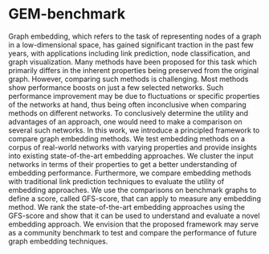 # GEM-benchmark 

Graph embedding, which refers to the task of representing nodes of a graph in a low-dimensional space, has gained significant traction in the past few years, with applications including link prediction, node classification, and graph visualization. Many methods have been proposed for this task which primarily differs in the inherent properties being preserved from the original graph. However, comparing such methods is challenging. Most methods show performance boosts on just a few selected networks. Such performance improvement may be due to fluctuations or specific properties of the networks at hand, thus being often inconclusive when comparing methods on different networks. To conclusively determine the utility and advantages of an approach, one would need to make a comparison on several such networks. In this work, we introduce a principled framework to compare graph embedding methods. We test embedding methods on a corpus of real-world networks with varying properties and provide insights into existing state-of-the-art embedding approaches. We cluster the input networks in terms of their properties to get a better understanding of embedding performance. Furthermore, we compare embedding methods with traditional link prediction techniques to evaluate the utility of embedding approaches. We use the comparisons on benchmark graphs to define a score, called GFS-score, that can apply to measure any embedding method. We rank the state-of-the-art embedding approaches using the GFS-score and show that it can be used to understand and evaluate a novel embedding approach. We envision that the proposed framework may serve as a community benchmark to test and compare the performance of future graph embedding techniques.